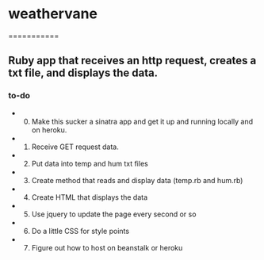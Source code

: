 # weathervane
===========

## Ruby app that receives an http request, creates a txt file, and displays the data.


### to-do
- 0. Make this sucker a sinatra app and get it up and running locally and on heroku.
- 1. Receive GET request data.
- 2. Put data into temp and hum txt files
- 3. Create method that reads and display data (temp.rb and hum.rb)
- 4. Create HTML that displays the data
- 5. Use jquery to update the page every second or so
- 6. Do a little CSS for style points
- 7. Figure out how to host on beanstalk or heroku
